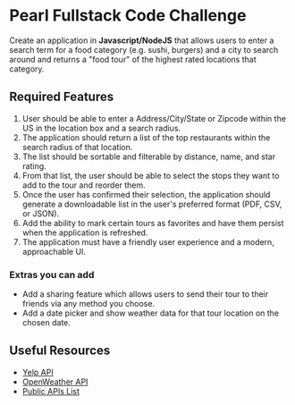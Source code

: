 # Pearl Fullstack Code Challenge

Create an application in **Javascript/NodeJS** that allows users to enter a search term for a food category (e.g. sushi, burgers) and a city to search around and returns a "food tour" of the highest rated locations that category.

## Required Features

1. User should be able to enter a Address/City/State or Zipcode within the US in the location box and a search radius.
1. The application should return a list of the top restaurants within the search radius of that location.
1. The list should be sortable and filterable by distance, name, and star rating.
1. From that list, the user should be able to select the stops they want to add to the tour and reorder them.
1. Once the user has confirmed their selection, the application should generate a downloadable list in the user's preferred format (PDF, CSV, or JSON).
1. Add the ability to mark certain tours as favorites and have them persist when the application is refreshed.
1. The application must have a friendly user experience and a modern, approachable UI.

### Extras you can add

* Add a sharing feature which allows users to send their tour to their friends via any method you choose.
* Add a date picker and show weather data for that tour location on the chosen date.

## Useful Resources

* [Yelp API](https://www.yelp.com/developers/documentation/v3/)
* [OpenWeather API](https://openweathermap.org/api)
* [Public APIs List](https://github.com/n0shake/Public-APIs#weather)